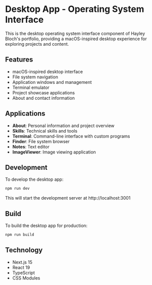 # Desktop App - Operating System Interface

This is the desktop operating system interface component of Hayley Bloch's portfolio, providing a macOS-inspired desktop experience for exploring projects and content.

## Features

- macOS-inspired desktop interface
- File system navigation
- Application windows and management
- Terminal emulator
- Project showcase applications
- About and contact information

## Applications

- **About**: Personal information and project overview
- **Skills**: Technical skills and tools
- **Terminal**: Command-line interface with custom programs
- **Finder**: File system browser
- **Notes**: Text editor
- **ImageViewer**: Image viewing application

## Development

To develop the desktop app:

```bash
npm run dev
```

This will start the development server at http://localhost:3001

## Build

To build the desktop app for production:

```bash
npm run build
```

## Technology

- Next.js 15
- React 19
- TypeScript
- CSS Modules

